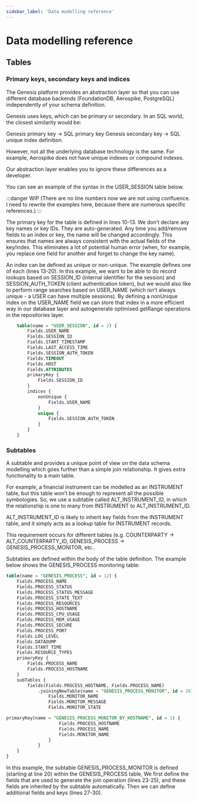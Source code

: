 ```yaml
---
sidebar_label: 'Data modelling reference'
---
```


# Data modelling reference

## Tables
### Primary keys, secondary keys and indices
The Genesis platform provides an abstraction layer so that you can use different database backends (FoundationDB, Aerospike, PostgreSQL) independently of your schema definition. 

Genesis uses keys, which can be primary or secondary. In an SQL world, the closest similarity would be: 

Genesis primary key → SQL primary key
Genesis secondary key → SQL unique index definition.

However, not all the underlying database technology is the same. For example, Aerospike does not have unique indexes or compound indexes.

Our abstraction layer enables you to ignore these differences as a developer.

You can see an example of the syntax in the USER_SESSION table below.

:::danger WIP
(There are no line numbers now we are not using confluence. I need to rewrite the examples here, because there are numerous specific references.)
:::

The primary key for the table is defined in lines 10-13. We don’t declare any key names or key IDs. They are auto-generated. Any time you add/remove fields to an index or key, the name will be changed accordingly. This ensures that names are always consistent with the actual fields of the key/index. This eliminates a lot of potential human error (when, for example, you replace one field for another and forget to change the key name).

An index can be defined as unique or non-unique. The example defines one of each (lines 13-20). In this example, we want to be able to do record lookups based on SESSION_ID (internal identifier for the session) and SESSION_AUTH_TOKEN (client authentication token), but we would also like to perform range searches based on USER_NAME (which isn’t always unique - a USER can have multiple sessions). By defining a nonUnique index on the USER_NAME field we can store that index in a more efficient way in our database layer and autogenerate optimised getRange operations in the repositories layer.

```sql
    table(name = "USER_SESSION", id = 2) {
        Fields.USER_NAME
        Fields.SESSION_ID
        Fields.START_TIMESTAMP
        Fields.LAST_ACCESS_TIME
        Fields.SESSION_AUTH_TOKEN
        Fields.TIMEOUT
        Fields.HOST
        Fields.ATTRIBUTES
        primaryKey {
            Fields.SESSION_ID
        }
        indices {
            nonUnique {
                Fields.USER_NAME
            }
            unique {
                Fields.SESSION_AUTH_TOKEN
            }
        }
    }
```

### Subtables
A subtable and provides a unique point of view on the data schema modelling which goes further than a simple join relationship. It gives extra functionality to a main table. 

For example, a financial instrument can be modelled as an INSTRUMENT table, but this table won’t be enough to represent all the possible symbologies. So, we use a subtable called ALT_INSTRUMENT_ID, in which the relationship is one to many from INSTRUMENT to ALT_INSTRUMENT_ID. 

ALT_INSTRUMENT_ID is likely to inherit key fields from the INSTRUMENT table, and it simply acts as a lookup table for INSTRUMENT records.  

This requirement occurs for different tables (e.g. COUNTERPARTY → ALT_COUNTERPARTY_ID, GENESIS_PROCESS → GENESIS_PROCESS_MONITOR, etc..

Subtables are defined within the body of the table definition. The example below shows the GENESIS_PROCESS monitoring table:


```sql
table(name = "GENESIS_PROCESS", id = 12) {
    Fields.PROCESS_NAME
    Fields.PROCESS_STATUS
    Fields.PROCESS_STATUS_MESSAGE
    Fields.PROCESS_STATE_TEXT
    Fields.PROCESS_RESOURCES
    Fields.PROCESS_HOSTNAME
    Fields.PROCESS_CPU_USAGE
    Fields.PROCESS_MEM_USAGE
    Fields.PROCESS_SECURE
    Fields.PROCESS_PORT
    Fields.LOG_LEVEL
    Fields.DATADUMP
    Fields.START_TIME
    Fields.RESOURCE_TYPES
    primaryKey {
        Fields.PROCESS_NAME
        Fields.PROCESS_HOSTNAME
    }
    subTables {
        fields(Fields.PROCESS_HOSTNAME, Fields.PROCESS_NAME)
            .joiningNewTable(name = "GENESIS_PROCESS_MONITOR", id = 20) {
                Fields.MONITOR_NAME
                Fields.MONITOR_MESSAGE
                Fields.MONITOR_STATE

primaryKey(name = "GENESIS_PROCESS_MONITOR_BY_HOSTNAME", id = 1) {
                    Fields.PROCESS_HOSTNAME
                    Fields.PROCESS_NAME
                    Fields.MONITOR_NAME
                }
            }
    }
}
```

In this example, the subtable GENESIS_PROCESS_MONITOR is defined (starting at line 20) within the GENESIS_PROCESS table, We first define the fields that are used to generate the join operation (lines 23-25), and these fields are inherited by the subtable automatically. Then we can define additional fields and keys (lines 27-30).

 

 